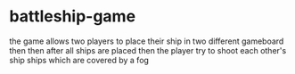 # battleship-game
the game allows two players to place their ship in two different gameboard then then after all ships are placed then the player try to shoot each other's ship ships which are covered by a fog
